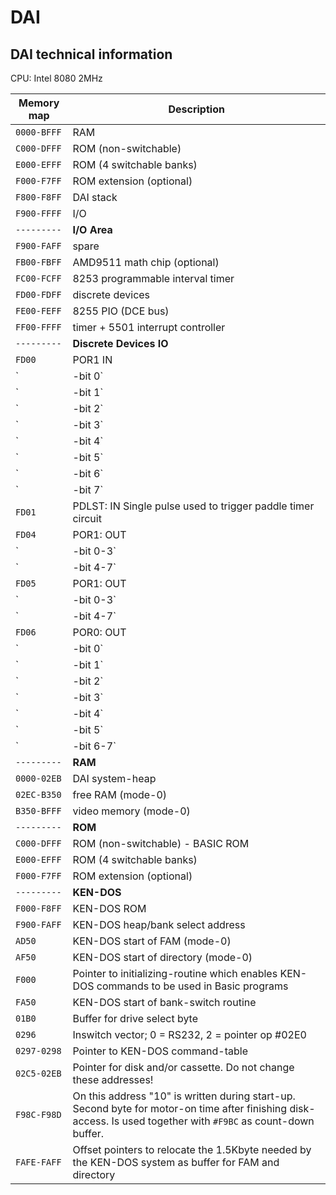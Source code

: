 # DAI

## DAI technical information

CPU: Intel 8080 2MHz

| Memory map | Description |
|------------|-------------|
| `0000-BFFF` | RAM |
| `C000-DFFF` | ROM (non-switchable) |
| `E000-EFFF` | ROM (4 switchable banks) |
| `F000-F7FF` | ROM extension (optional) |
| `F800-F8FF` | DAI stack |
| `F900-FFFF` | I/O |
| `---------` | **I/O Area**|
| `F900-FAFF` | spare |
| `FB00-FBFF` | AMD9511 math chip (optional) |
| `FC00-FCFF` | 8253 programmable interval timer |
| `FD00-FDFF` | discrete devices |
| `FE00-FEFF` | 8255 PIO (DCE bus) |
| `FF00-FFFF` | timer + 5501 interrupt controller |
| `---------` | **Discrete Devices IO** |
| `FD00` | POR1 IN |
| `|-bit 0` | none |
| `|-bit 1` | none |
| `|-bit 2` | PIPGE: Page signal |
| `|-bit 3` | PIDTR: Serial output ready|
| `|-bit 4` | PIBU1: Button on paddle 1 (1 = closed) |
| `|-bit 5` | PIBU2: Button on paddle 2 (1 = closed) |
| `|-bit 6` | PIRPI: Random data |
| `|-bit 7` | PICAI: Cassette input data |
| `FD01` | PDLST:  IN  Single pulse used to trigger paddle timer circuit |
| `FD04` | POR1:   OUT  |
| `|-bit 0-3` | Volume oscillator channel 0 |
| `|-bit 4-7` | Volume oscillator channel 1 |
| `FD05` | POR1:   OUT  |
| `|-bit 0-3` | Volume oscillator channel 2 |
| `|-bit 4-7` | Volume random noise generator |
| `FD06` | POR0:   OUT |
| `|-bit 0` | POCAS: Cassette data output |
| `|-bit 1` | PDLMSK: Paddle select |
| `|-bit 2` | PDPNA:  Paddle enable |
| `|-bit 3` | PIDTR: Serial output ready|
| `|-bit 4` | POCM1:  Cassette 1 motor control (0 = run) |
| `|-bit 5` | POCM2:  Cassette 2 motor control (0 = run)) |
| `|-bit 6-7` | ROM bank switching |
| `---------` | **RAM** |
| `0000-02EB` | DAI system-heap |
| `02EC-B350` | free RAM (mode-0) |
| `B350-BFFF` | video memory (mode-0) |
| `---------` | **ROM** |
| `C000-DFFF` | ROM (non-switchable) - BASIC ROM|
| `E000-EFFF` | ROM (4 switchable banks) |
| `F000-F7FF` | ROM extension (optional) |
| `---------` | **KEN-DOS** |
| `F000-F8FF` | KEN-DOS ROM |
| `F900-FAFF` | KEN-DOS heap/bank select address |
| `AD50` | KEN-DOS start of FAM (mode-0) |
| `AF50` | KEN-DOS start of directory (mode-0) |
| `F000` | Pointer to initializing-routine which enables KEN-DOS commands to be used in Basic programs |
| `FA50` | KEN-DOS start of bank-switch routine |
| `01B0` | Buffer for drive select byte |
| `0296` | Inswitch vector; 0 = RS232, 2 = pointer op #02E0 |
| `0297-0298` | Pointer to KEN-DOS command-table |
| `02C5-02EB` | Pointer for disk and/or cassette. Do not change these addresses! |
| `F98C-F98D` | On this address "10" is written during start-up. Second byte for motor-on time after finishing disk-access. Is used together with `#F9BC` as count-down buffer. |
| `FAFE-FAFF` | Offset pointers to relocate the 1.5Kbyte needed by the KEN-DOS system as buffer for FAM and directory |
